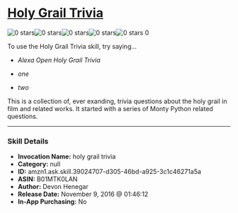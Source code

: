 # [Holy Grail Trivia](http://alexa.amazon.com/#skills/amzn1.ask.skill.39024707-d305-46bd-a925-3c1c46271a5a)
![0 stars](../../images/ic_star_border_black_18dp_1x.png)![0 stars](../../images/ic_star_border_black_18dp_1x.png)![0 stars](../../images/ic_star_border_black_18dp_1x.png)![0 stars](../../images/ic_star_border_black_18dp_1x.png)![0 stars](../../images/ic_star_border_black_18dp_1x.png) 0

To use the Holy Grail Trivia skill, try saying...

* *Alexa Open Holy Grail Trivia*

* *one*

* *two*

This is a collection of, ever exanding, trivia questions about the holy grail in film and related works.  It started with a series of Monty Python related questions.

***

### Skill Details

* **Invocation Name:** holy grail trivia
* **Category:** null
* **ID:** amzn1.ask.skill.39024707-d305-46bd-a925-3c1c46271a5a
* **ASIN:** B01MTK0LAN
* **Author:** Devon Henegar
* **Release Date:** November 9, 2016 @ 01:46:12
* **In-App Purchasing:** No
